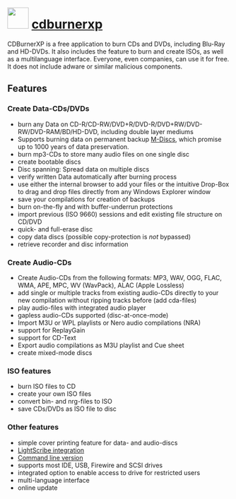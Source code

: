 ﻿# <img src="https://cdn.rawgit.com/chocolatey/chocolatey-coreteampackages/c8d48758cdc18d43e6c1525824720377c8b9ba24/icons/cdburnerxp.png" width="48" height="48"/> [cdburnerxp](https://chocolatey.org/packages/cdburnerxp)


CDBurnerXP is a free application to burn CDs and DVDs, including Blu-Ray and HD-DVDs. It also includes the feature to burn and create ISOs, as well as a multilanguage interface. Everyone, even companies, can use it for free. It does not include adware or similar malicious components.

## Features

### Create Data-CDs/DVDs

*   burn any Data on CD-R/CD-RW/DVD+R/DVD-R/DVD+RW/DVD-RW/DVD-RAM/BD/HD-DVD, including double layer mediums
*   Supports burning data on permanent backup [M-Discs](http://millenniata.com/), which promise up to 1000 years of data preservation.
*   burn mp3-CDs to store many audio files on one single disc
*   create bootable discs
*   Disc spanning: Spread data on multiple discs
*   verify written Data automatically after burning process
*   use either the internal browser to add your files or the intuitive Drop-Box to drag and drop files directly from any Windows Explorer window
*   save your compilations for creation of backups
*   burn on-the-fly and with buffer-underrun protections
*   import previous (ISO 9660) sessions and edit existing file structure on CD/DVD
*   quick- and full-erase disc
*   copy data discs (possible copy-protection is _not_ bypassed)
*   retrieve recorder and disc information

### Create Audio-CDs

*   Create Audio-CDs from the following formats: MP3, WAV, OGG, FLAC, WMA, APE, MPC, WV (WavPack), ALAC (Apple Lossless)
*   add single or multiple tracks from existing audio-CDs directly to your new compilation without ripping tracks before (add cda-files)
*   play audio-files with integrated audio player
*   gapless audio-CDs supported (disc-at-once-mode)
*   Import M3U or WPL playlists or Nero audio compilations (NRA)
*   support for ReplayGain
*   support for CD-Text
*   Export audio compilations as M3U playlist and Cue sheet
*   create mixed-mode discs

### ISO features

*   burn ISO files to CD
*   create your own ISO files
*   convert bin- and nrg-files to ISO
*   save CDs/DVDs as ISO file to disc

### Other features

*   simple cover printing feature for data- and audio-discs
*   [LightScribe integration](http://cdburnerxp.se/help/kb/5)
*   [Command line version](http://cdburnerxp.se/help/Appendices/commandlinearguments)
*   supports most IDE, USB, Firewire and SCSI drives
*   integrated option to enable access to drive for restricted users
*   multi-language interface
*   online update

